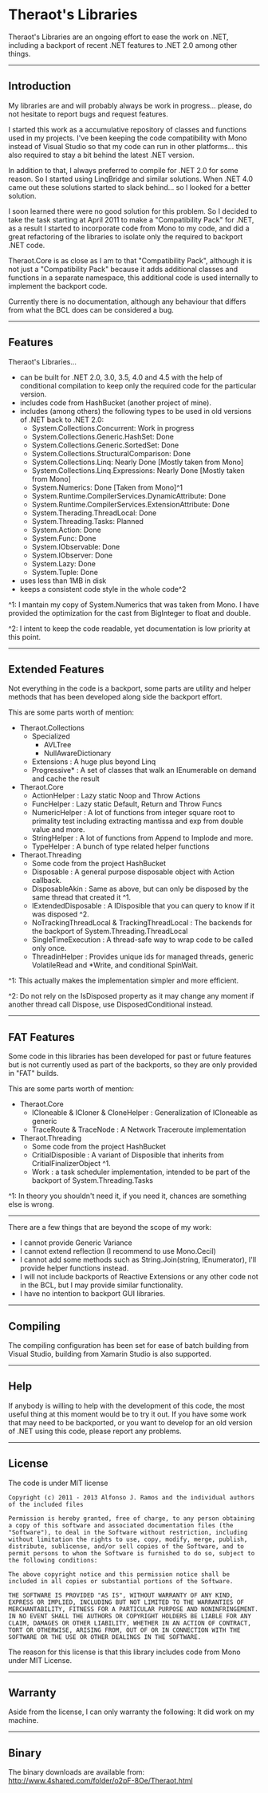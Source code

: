 Theraot's Libraries
===

Theraot's Libraries are an ongoing effort to ease the work on .NET, including a backport of recent .NET features to .NET 2.0 among other things.

---
Introduction
---

My libraries are and will probably always be work in progress... please, do not hesitate to report bugs and request features.

I started this work as a accumulative repository of classes and functions used in my projects. I've been keeping the code compatibility with Mono instead of Visual Studio so that my code can run in other platforms... this also required to stay a bit behind the latest .NET version.

In addition to that, I always preferred to compile for .NET 2.0 for some reason. So I started using LinqBridge and similar solutions. When .NET 4.0 came out these solutions started to slack behind... so I looked for a better solution.

I soon learned there were no good solution for this problem. So I decided to take the task starting at April 2011 to make a "Compatibility Pack" for .NET, as a result I started to incorporate code from Mono to my code, and did a great refactoring of the libraries to isolate only the required to backport .NET code.

Theraot.Core is as close as I am to that "Compatibility Pack", although it is not just a "Compatibility Pack" because it adds additional classes and functions in a separate namespace, this additional code is used internally to implement the backport code.

Currently there is no documentation, although any behaviour that differs from what the BCL does can be considered a bug.

---
Features
---

Theraot's Libraries...

  - can be built for .NET 2.0, 3.0, 3.5, 4.0 and 4.5 with the help of conditional compilation to keep only the required code for the particular version.
  - includes code from HashBucket (another project of mine).
  - includes (among others) the following types to be used in old versions of .NET back to .NET 2.0:
    - System.Collections.Concurrent: Work in progress
    - System.Collections.Generic.HashSet: Done
    - System.Collections.Generic.SortedSet: Done
    - System.Collections.StructuralComparison: Done
    - System.Collections.Linq: Nearly Done [Mostly taken from Mono]
    - System.Collections.Linq.Expressions: Nearly Done [Mostly taken from Mono]
    - System.Numerics: Done [Taken from Mono]^1
    - System.Runtime.CompilerServices.DynamicAttribute: Done
    - System.Runtime.CompilerServices.ExtensionAttribute: Done
    - System.Therading.ThreadLocal: Done
    - System.Threading.Tasks: Planned
    - System.Action: Done
    - System.Func: Done
    - System.IObservable: Done
    - System.IObserver: Done
    - System.Lazy: Done
    - System.Tuple: Done
  - uses less than 1MB in disk
  - keeps a consistent code style in the whole code^2
    
^1: I mantain my copy of System.Numerics that was taken from Mono. I have provided the optimization for the cast from BigInteger to float and double.

^2: I intent to keep the code readable, yet documentation is low priority at this point. 

---
Extended Features
---

Not everything in the code is a backport, some parts are utility and helper methods that has been developed along side the backport effort.

This are some parts worth of mention:

  - Theraot.Collections
    - Specialized
      - AVLTree
      - NullAwareDictionary
    - Extensions : A huge plus beyond Linq
    - Progressive* : A set of classes that walk an IEnumerable<T> on demand and cache the result
  - Theraot.Core
    - ActionHelper : Lazy static Noop and Throw Actions
    - FuncHelper : Lazy static Default, Return and Throw Funcs
    - NumericHelper : A lot of functions from integer square root to primality test including extracting mantissa and exp from double value and more.
    - StringHelper : A lot of functions from Append to Implode and more.
    - TypeHelper : A bunch of type related helper functions
  - Theraot.Threading
    - Some code from the project HashBucket
    - Disposable : A general purpose disposable object with Action callback.
    - DisposableAkin : Same as above, but can only be disposed by the same thread that created it ^1.
    - IExtendedDisposable : A IDisposible that you can query to know if it was disposed ^2.
    - NoTrackingThreadLocal & TrackingThreadLocal : The backends for the backport of System.Threading.ThreadLocal
    - SingleTimeExecution : A thread-safe way to wrap code to be called only once.
    - ThreadinHelper : Provides unique ids for managed threads, generic VolatileRead and *Write, and conditional SpinWait.
        
^1: This actually makes the implementation simpler and more efficient.

^2: Do not rely on the IsDisposed property as it may change any moment if another thread call Dispose, use DisposedConditional instead.

---
FAT Features
---

Some code in this libraries has been developed for past or future features but is not currently used as part of the backports, so they are only provided in "FAT" builds.

This are some parts worth of mention:

  - Theraot.Core
    - ICloneable<T> & ICloner<T> & CloneHelper : Generalization of ICloneable as generic
    - TraceRoute & TraceNode : A Network Traceroute implementation
  - Theraot.Threading
    - Some code from the project HashBucket
    - CritialDisposible : A variant of Disposible that inherits from CritialFinalizerObject ^1.
    - Work : a task scheduler implementation, intended to be part of the backport of System.Threading.Tasks

^1: In theory you shouldn't need it, if you need it, chances are something else is wrong.

---

There are a few things that are beyond the scope of my work:

  - I cannot provide Generic Variance
  - I cannot extend reflection (I recommend to use Mono.Cecil)
  - I cannot add some methods such as String.Join(string, IEnumerator<string>), I'll provide helper functions instead.
  - I will not include backports of Reactive Extensions or any other code not in the BCL, but I may provide similar functionality.
  - I have no intention to backport GUI libraries.

---
Compiling
---

The compiling configuration has been set for ease of batch building from Visual Studio, building from Xamarin Studio is also supported.

---
Help
---

If anybody is willing to help with the development of this code, the most useful thing at this moment would be to try it out. If you have some work that may need to be backported, or you want to develop for an old version of .NET using this code, please report any problems.

---
License
---

The code is under MIT license

    Copyright (c) 2011 - 2013 Alfonso J. Ramos and the individual authors of the included files

    Permission is hereby granted, free of charge, to any person obtaining a copy of this software and associated documentation files (the "Software"), to deal in the Software without restriction, including without limitation the rights to use, copy, modify, merge, publish, distribute, sublicense, and/or sell copies of the Software, and to permit persons to whom the Software is furnished to do so, subject to the following conditions:

    The above copyright notice and this permission notice shall be included in all copies or substantial portions of the Software.

    THE SOFTWARE IS PROVIDED "AS IS", WITHOUT WARRANTY OF ANY KIND, EXPRESS OR IMPLIED, INCLUDING BUT NOT LIMITED TO THE WARRANTIES OF MERCHANTABILITY, FITNESS FOR A PARTICULAR PURPOSE AND NONINFRINGEMENT. IN NO EVENT SHALL THE AUTHORS OR COPYRIGHT HOLDERS BE LIABLE FOR ANY CLAIM, DAMAGES OR OTHER LIABILITY, WHETHER IN AN ACTION OF CONTRACT, TORT OR OTHERWISE, ARISING FROM, OUT OF OR IN CONNECTION WITH THE SOFTWARE OR THE USE OR OTHER DEALINGS IN THE SOFTWARE.

The reason for this license is that this library includes code from Mono under MIT License.

---
Warranty
---

Aside from the license, I can only warranty the following: It did work on my machine.

---
Binary
---

The binary downloads are available from: http://www.4shared.com/folder/o2pF-8Oe/Theraot.html
